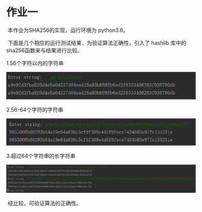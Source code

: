 # 作业一

​	本作业为SHA256的实现，运行环境为 python3.6。

​	下面是几个相应的运行测试结果，为验证算法正确性，引入了 hashlib 库中的sha256函数来与结果进行比较。

1.56个字符以内的字符串

![image-20201211091205808](README.assets/image-20201211091205808.png)

2.56-64个字符的字符串

![image-20201211091303186](README.assets/image-20201211091303186.png)

3.超过64个字符串的长字符串

![image-20201211091323586](README.assets/image-20201211091323586.png)

​	经比较，可验证算法的正确性。